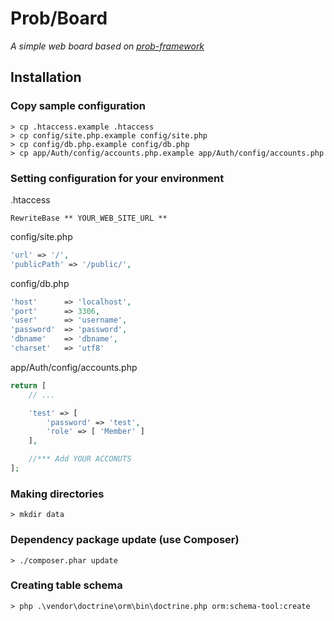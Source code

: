 # Prob/Board
*A simple web board based on [prob-framework](https://github.com/jongpak/prob-framework)*

## Installation
### Copy sample configuration
```
> cp .htaccess.example .htaccess
> cp config/site.php.example config/site.php
> cp config/db.php.example config/db.php
> cp app/Auth/config/accounts.php.example app/Auth/config/accounts.php
```

### Setting configuration for your environment
.htaccess
```
RewriteBase ** YOUR_WEB_SITE_URL **
```

config/site.php
```php
'url' => '/',
'publicPath' => '/public/',
```

config/db.php
```php
'host'      => 'localhost',
'port'      => 3306,
'user'      => 'username',
'password'  => 'password',
'dbname'    => 'dbname',
'charset'   => 'utf8'
```

app/Auth/config/accounts.php
```php
return [
    // ...

    'test' => [
        'password' => 'test',
        'role' => [ 'Member' ]
    ],

    //*** Add YOUR ACCONUTS
];
```

### Making directories
```
> mkdir data
```


### Dependency package update (use Composer)
```
> ./composer.phar update
```

### Creating table schema
```
> php .\vendor\doctrine\orm\bin\doctrine.php orm:schema-tool:create
```
